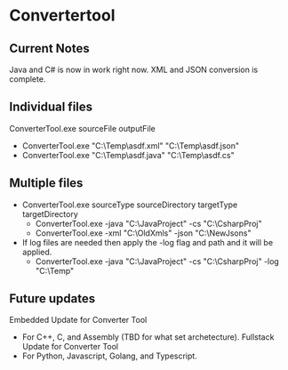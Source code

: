 # Convertertool

## Current Notes
Java and C# is now in work right now.
XML and JSON conversion is complete.

## Individual files
ConverterTool.exe sourceFile outputFile
- ConverterTool.exe "C:\Temp\asdf.xml" "C:\Temp\asdf.json"
- ConverterTool.exe "C:\Temp\asdf.java" "C:\Temp\asdf.cs"

## Multiple files
- ConverterTool.exe sourceType sourceDirectory targetType targetDirectory 
    - ConverterTool.exe -java "C:\JavaProject" -cs "C:\CsharpProj"
    - ConverterTool.exe -xml "C:\OldXmls" -json "C:\NewJsons"
- If log files are needed then apply the -log flag and path and it will be applied.
    - ConverterTool.exe -java "C:\JavaProject" -cs "C:\CsharpProj" -log "C:\Temp"

## Future updates
Embedded Update for Converter Tool
- For C++, C, and Assembly (TBD for what set archetecture).
Fullstack Update for Converter Tool
- For Python, Javascript, Golang, and Typescript.